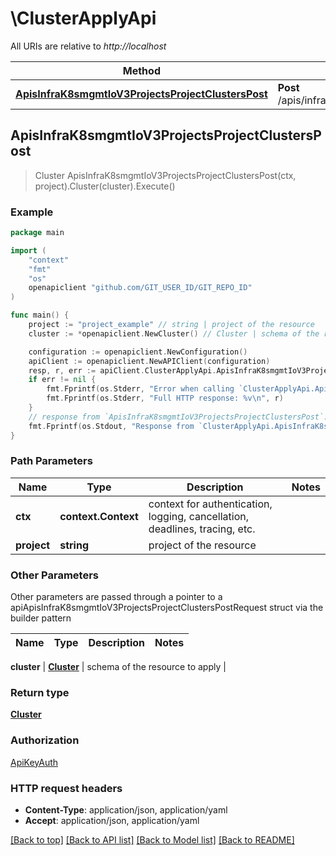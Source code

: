 # \ClusterApplyApi

All URIs are relative to *http://localhost*

Method | HTTP request | Description
------------- | ------------- | -------------
[**ApisInfraK8smgmtIoV3ProjectsProjectClustersPost**](ClusterApplyApi.md#ApisInfraK8smgmtIoV3ProjectsProjectClustersPost) | **Post** /apis/infra.k8smgmt.io/v3/projects/{project}/clusters | 



## ApisInfraK8smgmtIoV3ProjectsProjectClustersPost

> Cluster ApisInfraK8smgmtIoV3ProjectsProjectClustersPost(ctx, project).Cluster(cluster).Execute()





### Example

```go
package main

import (
    "context"
    "fmt"
    "os"
    openapiclient "github.com/GIT_USER_ID/GIT_REPO_ID"
)

func main() {
    project := "project_example" // string | project of the resource
    cluster := *openapiclient.NewCluster() // Cluster | schema of the resource to apply

    configuration := openapiclient.NewConfiguration()
    apiClient := openapiclient.NewAPIClient(configuration)
    resp, r, err := apiClient.ClusterApplyApi.ApisInfraK8smgmtIoV3ProjectsProjectClustersPost(context.Background(), project).Cluster(cluster).Execute()
    if err != nil {
        fmt.Fprintf(os.Stderr, "Error when calling `ClusterApplyApi.ApisInfraK8smgmtIoV3ProjectsProjectClustersPost``: %v\n", err)
        fmt.Fprintf(os.Stderr, "Full HTTP response: %v\n", r)
    }
    // response from `ApisInfraK8smgmtIoV3ProjectsProjectClustersPost`: Cluster
    fmt.Fprintf(os.Stdout, "Response from `ClusterApplyApi.ApisInfraK8smgmtIoV3ProjectsProjectClustersPost`: %v\n", resp)
}
```

### Path Parameters


Name | Type | Description  | Notes
------------- | ------------- | ------------- | -------------
**ctx** | **context.Context** | context for authentication, logging, cancellation, deadlines, tracing, etc.
**project** | **string** | project of the resource | 

### Other Parameters

Other parameters are passed through a pointer to a apiApisInfraK8smgmtIoV3ProjectsProjectClustersPostRequest struct via the builder pattern


Name | Type | Description  | Notes
------------- | ------------- | ------------- | -------------

 **cluster** | [**Cluster**](Cluster.md) | schema of the resource to apply | 

### Return type

[**Cluster**](Cluster.md)

### Authorization

[ApiKeyAuth](../README.md#ApiKeyAuth)

### HTTP request headers

- **Content-Type**: application/json, application/yaml
- **Accept**: application/json, application/yaml

[[Back to top]](#) [[Back to API list]](../README.md#documentation-for-api-endpoints)
[[Back to Model list]](../README.md#documentation-for-models)
[[Back to README]](../README.md)

